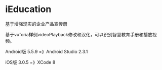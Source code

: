 # iEducation
基于增强现实的企业产品宣传册

基于vuforia样例videoPlayback修改和汉化，可以识别智慧教育手册和播放视频。

Android版
	5.5.9	=》Android Studio 2.3.1

iOS版
	3.0.5	=》XCode 8

